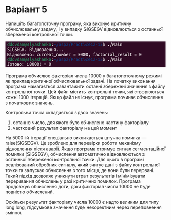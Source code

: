 # Варіант 5

Напишіть багатопоточну програму, яка виконує критичну обчислювальну задачу, і у випадку SIGSEGV відновлюється з останньої збереженої контрольної точки.

![](https://github.com/diebymyhand/aspz/blob/main/Practice12-13/1.png)

Програма обчислює факторіал числа 10000 у багатопоточному режимі як приклад критичної обчислювальної задачі.
На початку виконання програма намагається завантажити останні збережені значення з файлу контрольної точки. Цей файл містить контрольні точки, які створюються кожні 1000 ітерацій. Якщо файл не існує, програма починає обчислення з початкових значень.

Контрольна точка складається з двох значень:
1) останнє число, для якого було обчислено частину факторіалу
2) частковий результат факторіалу на цей момент

На 5000-ій ітерації спеціально викликається штучна помилка — raise(SIGSEGV). Це зроблено для перевірки роботи механізму відновлення після аварії. Якщо програма отримує сигнал сегментаційної помилки (SIGSEGV), обчислення автоматично відновлюються з останньої збереженої контрольної точки.
Для цього в програмі реалізований обробник сигналу, який зчитує дані з файлу контрольної точки та запускає обчислення з того місця, де вони були перервані.
Такий підхід дозволяє уникнути втрат результатів і мінімізувати переривання обчислень у разі критичних помилок. Програма продовжує обчислення доти, доки факторіал числа 10000 не буде повністю обчислений.

Оскільки результат факторіалу числа 10000 є надто великим для типу long long, підсумкове значення буде некоректним через переповнення змінної.
